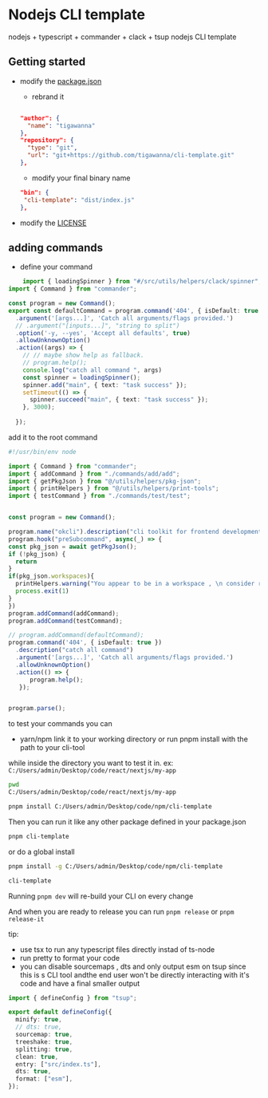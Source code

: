 # Nodejs  CLI template

nodejs + typescript + commander + clack + tsup nodejs CLI template

##  Getting started 
- modify the  [package.json](./package.json)
  
  - rebrand it 
  ```json

  "author": {
    "name": "tigawanna"
  },
  "repository": {
    "type": "git",
    "url": "git+https://github.com/tigawanna/cli-template.git"
  },
  ```
  - modify your final binary name
   ```json
  "bin": {
    "cli-template": "dist/index.js"
  },
  ```
- modify the  [LICENSE](./LICENSE)

## adding commands 

- define your command
    
```ts
    import { loadingSpinner } from "#/src/utils/helpers/clack/spinner";
import { Command } from "commander";

const program = new Command();
export const defaultCommand = program.command('404', { isDefault: true })
  .argument('[args...]', 'Catch all arguments/flags provided.')
  // .argument("[inputs...]", "string to split")
  .option('-y, --yes', 'Accept all defaults', true)
  .allowUnknownOption()
  .action((args) => {
    // // maybe show help as fallback.
    // program.help();
    console.log("catch all command ", args)
    const spinner = loadingSpinner();
    spinner.add("main", { text: "task success" });
    setTimeout(() => {
      spinner.succeed("main", { text: "task success" });
    }, 3000);
    
  });

  ```

  add it to the root command
  
  ```ts
  #!/usr/bin/env node

import { Command } from "commander";
import { addCommand } from "./commands/add/add";
import { getPkgJson } from "@/utils/helpers/pkg-json";
import { printHelpers } from "@/utils/helpers/print-tools";
import { testCommand } from "./commands/test/test";


const program = new Command();

program.name("okcli").description("cli toolkit for frontend development");
program.hook("preSubcommand", async(_) => {
const pkg_json = await getPkgJson();
  if (!pkg_json) {
    return
  }
if(pkg_json.workspaces){
    printHelpers.warning("You appear to be in a workspace , \n consider running this command in your web project's root directory");
    process.exit(1)
  }
})
program.addCommand(addCommand);
program.addCommand(testCommand);

// program.addCommand(defaultCommand);
program.command('404', { isDefault: true })
    .description("catch all command")
    .argument('[args...]', 'Catch all arguments/flags provided.')
    .allowUnknownOption()
    .action(() => {
        program.help();
     });


program.parse();

```

to test your commands you can
- yarn/npm link it to your working directory 
or run pnpm install with the path to your cli-tool

while inside the directory you want to test it in.
ex: `C:/Users/admin/Desktop/code/react/nextjs/my-app
`
```sh
pwd 
C:/Users/admin/Desktop/code/react/nextjs/my-app
```

```sh
pnpm install C:/Users/admin/Desktop/code/npm/cli-template
```


Then you can run it like any other package defined in your package.json

```sh
pnpm cli-template
```

or do a global install 
```sh
pnpm install -g C:/Users/admin/Desktop/code/npm/cli-template
```
```sh
cli-template
```

Running `pnpm dev` will re-build your CLI on every change

And when you are ready to release you can run `pnpm release` or `pnpm release-it`

tip:
- use tsx to run any typescript files directly instad of ts-node
- run pretty to format your code
- you can disable sourcemaps , dts and only output esm on tsup since this is s CLI tool andthe end user won't be directly interacting with it's code and have a final smaller output
```ts
import { defineConfig } from "tsup";

export default defineConfig({
  minify: true,
  // dts: true,
  sourcemap: true,
  treeshake: true,
  splitting: true,
  clean: true,
  entry: ["src/index.ts"],
  dts: true,
  format: ["esm"],
});

```
